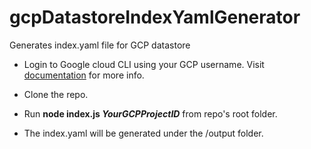 # gcpDatastoreIndexYamlGenerator
Generates index.yaml file for GCP datastore

- Login to Google cloud CLI using your GCP username.
  Visit [documentation](https://cloud.google.com/sdk/gcloud/reference/auth/login) for more info.
 
- Clone the repo.

- Run **node index.js *YourGCPProjectID*** from repo's root folder.

- The index.yaml will be generated under the /output folder. 
